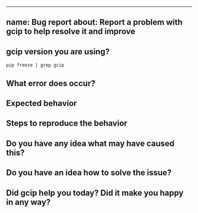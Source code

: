 <!--Inspired by https://github.com/restic/restic-->
---
name: Bug report
about: Report a problem with gcip to help resolve it and improve
---
<!--

Welcome! - We kindly ask you to fill out the issue template below.

NOTE: Not filling out the issue template needs a good reason, as otherwise it
may take a lot longer to find the problem, not to mention it can take up a lot
more time which can otherwise be spent on development. Please also take the
time to help us debug the issue by collecting relevant information, even if
it doesn't seem to be relevant to you. Thanks!

Thanks for understanding, and for contributing to the project!

-->


gcip version you are using?
-----------------------------
`pip freeze | grep gcip`


What error does occur?
-------------------------------
<!--
This section should include:

 * Complete error output.
 * The gitlab-ci.py, at least the section which produces the error.
 * If the project is public, please add the URL to the project.
-->

Expected behavior
-----------------
<!--
Describe what you'd expected from gcip.
-->

Steps to reproduce the behavior
-------------------------------
<!--
The more time you spend describing an easy way to reproduce the behavior (if
this is possible), the easier it is for the project developers to fix it!
-->

Do you have any idea what may have caused this?
-----------------------------------------------



Do you have an idea how to solve the issue?
-------------------------------------------



Did gcip help you today? Did it make you happy in any way?
------------------------------------------------------------
<!--
Answering this question is not required, but if you have anything positive to share, please do so here!
Idea by Joey Hess, https://joeyh.name/blog/entry/two_holiday_stories/
-->
